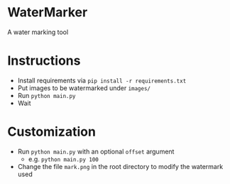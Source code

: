 # WaterMarker
A water marking tool

# Instructions
- Install requirements via `pip install -r requirements.txt`
- Put images to be watermarked under `images/`
- Run `python main.py`
- Wait

# Customization
- Run `python main.py` with an optional `offset` argument
    - e.g. `python main.py 100`
- Change the file `mark.png` in the root directory to modify the watermark used

